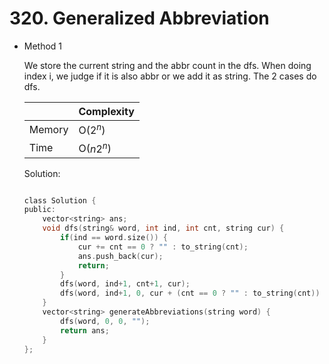 # 320. Generalized Abbreviation 
- Method 1

    We store the current string and the abbr count in the dfs. When doing index i, we judge if it is also abbr or we add it as string. The 2 cases do dfs.

    | |   Complexity  |
    | ----------- | ----------- | 
    |  Memory     | O($2^n$) | 
    |      Time       |  O($n2^n$) | 


    Solution:

    ``` h

    class Solution {
    public:
        vector<string> ans;
        void dfs(string& word, int ind, int cnt, string cur) {
            if(ind == word.size()) {
                cur += cnt == 0 ? "" : to_string(cnt);
                ans.push_back(cur);
                return;
            }
            dfs(word, ind+1, cnt+1, cur);
            dfs(word, ind+1, 0, cur + (cnt == 0 ? "" : to_string(cnt)) + word[ind]);
        } 
        vector<string> generateAbbreviations(string word) {
            dfs(word, 0, 0, "");
            return ans;
        }
    };

    ```

<!-- - Method 2

    This is another method.

    | |   Complexity  |
    | ----------- | ----------- | 
    |  Memory     | O(n) | 
    |      Time       |  O(n) | 


    Solution:

    ``` h



    ```

- Additional Knowledge:
       
    Here are some additional knowledge.



<br> -->